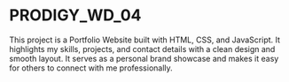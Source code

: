 # PRODIGY_WD_04
This project is a Portfolio Website built with HTML, CSS, and JavaScript. It highlights my skills, projects, and contact details with a clean design and smooth layout. It serves as a personal brand showcase and makes it easy for others to connect with me professionally.
